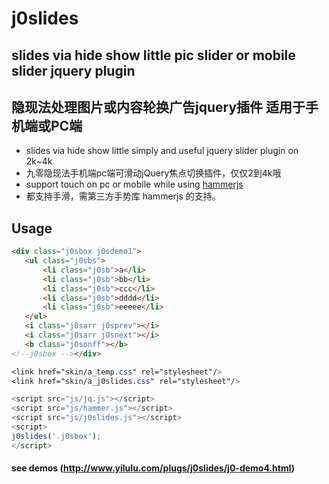 # j0slides

## slides via hide show little pic slider or mobile slider jquery plugin
## 隐现法处理图片或内容轮换广告jquery插件 适用于手机端或PC端


* slides via hide show little simply and useful jquery slider plugin on 2k~4k
* 九零隐现法手机端pc端可滑动jQuery焦点切换插件，仅仅2到4k哦
* support touch on pc or mobile while using [hammerjs](https://github.com/hammerjs/hammer.js)
* 都支持手滑，需第三方手势库 hammerjs 的支持。


## Usage


 ```html
<div class="j0sbox j0sdemo1">
	<ul class="j0sbs">
		<li class="j0sb">a</li>
		<li class="j0sb">bb</li>
		<li class="j0sb">ccc</li>
		<li class="j0sb">dddd</li>
		<li class="j0sb">eeeee</li>
	</ul>
	<i class="j0sarr j0sprev"></i>
	<i class="j0sarr j0snext"></i>
	<b class="j0sonff"></b>
<!--j0sbox --></div>
 ```

 
  ```css
<link href="skin/a_temp.css" rel="stylesheet"/>
<link href="skin/a_j0slides.css" rel="stylesheet"/>
 ```
 
 
 ```js
<script src="js/jq.js"></script>
<script src="js/hammer.js"></script>
<script src="js/j0slides.js"></script>
<script>
j0slides('.j0sbox');
</script>
 ```
 
 
 



#### see demos (http://www.yilulu.com/plugs/j0slides/j0-demo4.html)
